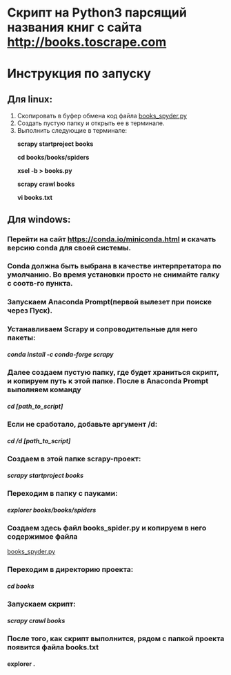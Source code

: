 # Скрипт на Python3 парсящий названия книг с сайта http://books.toscrape.com

# Инструкция по запуску
## Для linux:
1. Скопировать в буфер обмена код файла
[books_spyder.py](https://github.com/FilArt/scraping/blob/master/books_spider.py)
2. Создать пустую папку и открыть ее в терминале.
3. Выполнить следующие в терминале:
        <p><b>scrapy startproject books</b></p>
        <p><b>cd books/books/spiders</b></p>
        <p><b>xsel -b > books.py</b></p>
        <p><b>scrapy crawl books</b></p>
        <p><b>vi books.txt</b></p>

## Для windows:
### Перейти на сайт https://conda.io/miniconda.html и скачать версию conda для своей системы.
### Conda должна быть выбрана в качестве интерпретатора по умолчанию. Во время установки просто не снимайте галку с соотв-го пункта.
### Запускаем Anaconda Prompt(первой вылезет при поиске через Пуск).
### Устанавливаем Scrapy и сопроводительные для него пакеты:
##### <b>conda install -c conda-forge scrapy</b>
### Далее создаем пустую папку, где будет храниться скрипт, и копируем путь к этой папке. После в Anaconda Prompt выполняем команду
##### <b>cd [path_to_script]</b> 
### Если не сработало, добавьте аргумент /d:
##### <b>cd /d [path_to_script]</b> 
### Создаем в этой папке scrapy-проект:
##### <b>scrapy startproject books</b>
### Переходим в папку с пауками:
##### <b>explorer books/books/spiders</b>
### Создаем здесь файл books_spider.py и копируем в него содержимое файла
[books_spyder.py](https://github.com/FilArt/scraping/blob/master/books_spider.py)
### Переходим в директорию проекта:
##### <b>cd books</b>
### Запускаем скрипт:
##### <b>scrapy crawl books</b>

### После того, как скрипт выполнится, рядом с папкой проекта появится файла books.txt
#### explorer .
